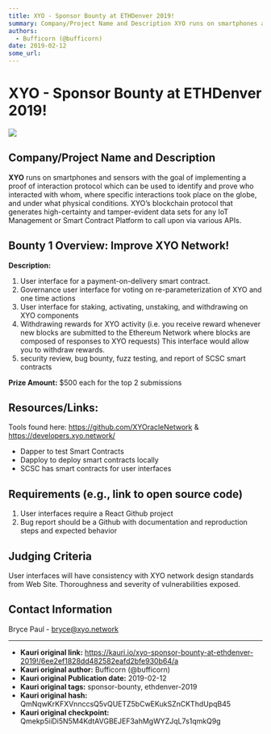 ```yaml
---
title: XYO - Sponsor Bounty at ETHDenver 2019!
summary: Company/Project Name and Description XYO runs on smartphones and sensors with the goal of implementing a proof of interaction protocol which can be used to identify and prove who interacted with whom, where specific interactions took place on the globe, and under what physical conditions. XYO’s blockchain protocol that generates high-certainty and tamper-evident data sets for any IoT Management or Smart Contract Platform to call upon via various APIs. Bounty 1 Overview- Improve XYO Network! Desc
authors:
  - Bufficorn (@bufficorn)
date: 2019-02-12
some_url: 
---
```


# XYO - Sponsor Bounty at ETHDenver 2019!

![](https://ipfs.infura.io/ipfs/QmR3Z276dxaT6rPuzQYRvMz6QQEcvvawt2RGhcH3qcNPkT)


## Company/Project Name and Description

**XYO** runs on smartphones and sensors with the goal of implementing a proof of interaction protocol which can be used to identify and prove who interacted with whom, where specific interactions took place on the globe, and under what physical conditions. XYO’s blockchain protocol that generates high-certainty and tamper-evident data sets for any IoT Management or Smart Contract Platform to call upon via various APIs. 

## Bounty 1 Overview: Improve XYO Network!

**Description:**
1. User interface for a payment-on-delivery smart contract. 
2. Governance user interface for voting on re-parameterization of XYO and one time actions 
3. User interface for staking, activating, unstaking, and withdrawing on XYO components 
4. Withdrawing rewards for XYO activity (i.e. you receive reward whenever new blocks are submitted to the Ethereum Network where blocks are composed of responses to XYO requests) This interface would allow you to withdraw rewards.
5. security review, bug bounty, fuzz testing, and report of SCSC smart contracts

**Prize Amount:** $500 each for the top 2 submissions

## Resources/Links:
Tools found here: https://github.com/XYOracleNetwork & https://developers.xyo.network/
- Dapper to test Smart Contracts
- Dapploy to deploy smart contracts locally
- SCSC has smart contracts for user interfaces

## Requirements (e.g., link to open source code)

1. User interfaces require a React Github project
2. Bug report should be a Github with documentation and reproduction steps and expected behavior

## Judging Criteria

User interfaces will have consistency with XYO network design standards from Web Site. Thoroughness and severity of vulnerabilities exposed. 

## Contact Information

Bryce Paul - bryce@xyo.network





---

- **Kauri original link:** https://kauri.io/xyo-sponsor-bounty-at-ethdenver-2019!/6ee2ef1828dd482582eafd2bfe930b64/a
- **Kauri original author:** Bufficorn (@bufficorn)
- **Kauri original Publication date:** 2019-02-12
- **Kauri original tags:** sponsor-bounty, ethdenver-2019
- **Kauri original hash:** QmNqwKrKFXVnnccsQ5vQUETZ5bCwEKukSZnCKThdUpqB45
- **Kauri original checkpoint:** Qmekp5iiDi5N5M4KdtAVGBEJEF3ahMgWYZJqL7s1qmkQ9g



